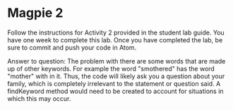 # Magpie 2

Follow the instructions for Activity 2 provided in the student lab guide. You have one week to complete this lab. Once you have completed the lab, be sure to commit and push your code in Atom.


Answer to question: The problem with there are some words that are made up of other keywords. For example the word "smothered" has the word "mother" with in it. Thus, the code will likely ask you a question about your family, which is completely irrelevant to the statement or question said. A findKeyword method would need to be created to account for situations in which this may occur.
